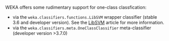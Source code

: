 WEKA offers some rudimentary support for one-class classfication:

* via the `weka.classifiers.functions.LibSVM` wrapper classifier (stable 3.6 and developer version). See the [LibSVM](../lib_svm.md) article for more information.
* via the `weka.classifiers.meta.OneClassClassifier` meta-classifier (developer version >3.7.0)
